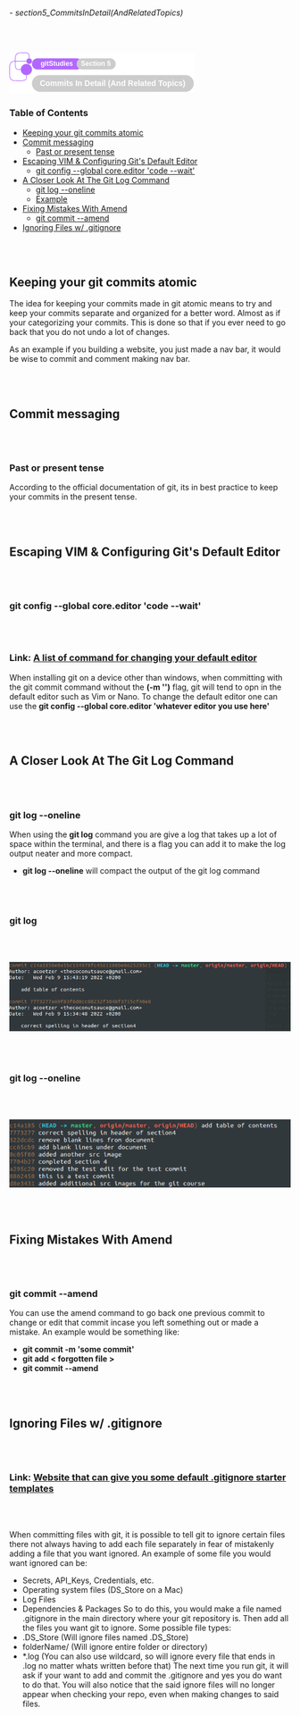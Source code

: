 ###### - section5_CommitsInDetail(AndRelatedTopics)

<br>

<!--
Section Header
-->

![section5Header](../src/doc/section05Header.png 'Section 5 Header')

<!--
Table of Contents 
-->

### **Table of Contents**

+ [Keeping your git commits atomic](#keeping-your-git-commits-atomic)
+ [Commit messaging](#commit-messaging)
    - [Past or present tense](#past-or-present-tense)
+ [Escaping VIM & Configuring Git's Default Editor](#escaping-vim--configuring-gits-default-editor)
    - [git config --global core.editor 'code --wait' ](#git-config---global-coreeditor-code---wait)
+ [A Closer Look At The Git Log Command](#a-closer-look-at-the-git-log-command)
    - [git log --oneline](#git-log---oneline)
    - [Example](#example)
+ [Fixing Mistakes With Amend](#fixing-mistakes-with-amend)
    - [git commit --amend](#git-commit---amend)
+ [Ignoring Files w/ .gitignore](#ignoring-files-w-gitignore)

<br>
<br>

<!--
Start of Document
-->

## **Keeping your git commits atomic**

The idea for keeping your commits made in git atomic means to try and keep your commits separate and organized for a better word. Almost as if your categorizing your commits. This is done so that if you ever need to go back that you do not undo a lot of changes. 

As an example if you building a website, you just made a nav bar, it would be wise to commit and comment making nav bar. 

<br>
<br>

## **Commit messaging**

<br>
<br>

### **Past or present tense**

According to the official documentation of git, its in best practice to keep your commits in the present tense.

<br>
<br>

## **Escaping VIM & Configuring Git's Default Editor**

<br>
<br>

### **git config --global core.editor 'code --wait'**

<br>
<br>

### **Link:** [A list of command for changing your default editor](https://git-scm.com/book/en/v2/Appendix-C%3A-Git-Commands-Setup-and-Config 'A list of command for changing your default editor')

When installing git on a device other than windows, when committing with the git commit command without the **(-m '')** flag, git will tend to opn in the default editor such as Vim or Nano. To change the default editor one can use the **git config --global core.editor 'whatever editor you use here'**

<br>
<br>

## **A Closer Look At The Git Log Command**

<br>
<br>

### **git log --oneline**

When using the **git log** command you are give a log that takes up a lot of space within the terminal, and there is a flag you can add it to make the log output neater and more compact.
* **git log --oneline** will compact the output of the git log command

<br>
<br>

### **git log**

<br>
<br>

![gitlogCommanda](../src/gitlogCommanda.png 'Example of git log without a compact output')

<br>
<br>

### **git log --oneline**

<br>
<br>

![gitlogCommandb](../src/gitlogCommandb.png 'Example of compact git log output')

<br>
<br>

## **Fixing Mistakes With Amend**

<br>
<br>

### **git commit --amend**

You can use the amend command to go back one previous commit to change or edit that commit incase you left something out or made a mistake. An example would be something like:
    
* **git commit -m 'some commit'**
* **git add < forgotten file >**
* **git commit --amend**

<br>
<br>

## **Ignoring Files w/ .gitignore**

<br>
<br>

### **Link:** [Website that can give you some default .gitignore starter templates](https://www.toptal.com/developers/gitignore 'Website that can give you some default .gitignore starter templates')

<br>
<br>

When committing files with git, it is possible to tell git to ignore certain files there not always having to add each file separately in fear of mistakenly adding a file that you want ignored. An example of some file you would want ignored can be:
* Secrets, API_Keys, Credentials, etc.
* Operating system files (DS_Store on a Mac)
* Log Files
* Dependencies & Packages
So to do this, you would make a file named .gitignore in the main directory where your git repository is. Then add all the files you want git to ignore. Some possible file types: 
* .DS_Store (Will ignore files named .DS_Store)
* folderName/ (Will ignore entire folder or directory)
* *.log (You can also use wildcard, so will ignore every file that ends in .log no matter whats written before that)
The next time you run git, it will ask if your want to add and commit the .gitignore and yes you do want to do that. You will also notice that the said ignore files will no longer appear when checking your repo, even when making changes to said files.

<br>
<br>

<!--
End of Document
-->